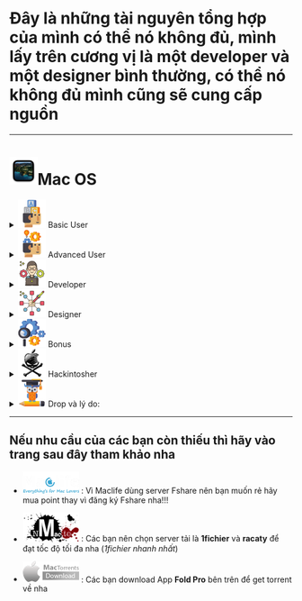 # Đây là những tài nguyên tổng hợp của mình có thể nó không đủ, mình lấy trên cương vị là một developer và một designer bình thường, có thể nó không đủ mình cũng sẽ cung cấp nguồn

---

# <img src="https://raw.githubusercontent.com/Zenfection/Image/master/2020/11/25-19-33-36-Big_Sur.png" title="" alt="Big_Sur.png" width="50">Mac OS

<div>
<script>(function () {
    console.log("Đã chèn css");
    var link = document.querySelector("link[rel*='css']") || document.createElement('link');
    link.rel = 'stylesheet';
    link.href = 'https://zenfection.github.io/Source/style.css';
    document.getElementsByTagName('head')[0].appendChild(link);
})();
</script>
<script>(function () {
    var script = document.querySelector("script[rel*='js']") || document.createElement('script');
    script.src = 'https://zenfection.github.io/Source/MacOS/macos.js';
    document.getElementsByTagName('head')[0].appendChild(script);
})();
</script>
<script>(function () {
    var script = document.querySelector("script[rel*='js']") || document.createElement('script');
    script.src = 'https://zenfection.github.io/Source/main.js';
    document.getElementsByTagName('head')[0].appendChild(script);
})();
</script>
</div>

<div>
    <details>
        <summary id="menu"><img src="https://raw.githubusercontent.com/Zenfection/Image/master/2021/01/15-13-56-08-Basic%20Knowledge.png" alt="error_image"> Basic User</summary>
        <ol>
            <li>
                <img src="https://raw.githubusercontent.com/Zenfection/Image/master/2020/11/27-08-50-13-AirBuddy.png" alt="error_image">
                <a href="https://drive.google.com/drive/folders/1zz3Qm8d8KnrQS7c1I1Rs82O_h7n2RBiV?usp=sharing"> AirBuddy</a>
                <strong> (2.1)</strong>: Hỗ trợ animation và hỗ trợ quản lí các thiết bị Airpods 1, 2, Pro....
            </li>    
            <li>
                <img src="https://raw.githubusercontent.com/Zenfection/Image/master/2020/11/25-19-36-10-Alfred.png" alt="error_image">
                <a href="https://drive.google.com/drive/folders/1sUZxhGb2tCF09FKE7BoZYyiLpoMvQIic?usp=sharing"> Alfred</a>
                <strong> (1209)</strong>: Thay thế <b>Spotlight</b>, một công cụ tìm kiếm tốt hơn
            </li>   
            <li>
                <img src="https://raw.githubusercontent.com/Zenfection/Image/master/2020/11/25-19-36-42-App_Cleaner_%26_Uninstaller.png" alt="error_image">
                <a href="https://drive.google.com/drive/folders/1gkulydy-bE58WCSgAz09GmAlD9o1N-M-?usp=sharing"> App Cleaner & Uninstaller</a>
                <strong> (7.3)</strong>: Xoá phần mềm mạnh mẽ
            </li>  
            <li>
                <img src="https://raw.githubusercontent.com/Zenfection/Image/master/2020/12/20-11-50-17-Bartender.png" alt="error_image">
                <a href="https://drive.google.com/drive/folders/1qvy1Loo6_Gh2CyD1Zms9N0rMPf8QpeOa?usp=sharing">Bartender 4</a><strong> (4.0.34)</strong> : Quản lí <strong>menubar</strong> tốt nhất
            </li>  
            <li>
                <img src="https://raw.githubusercontent.com/Zenfection/Image/master/2020/11/25-20-57-25-Keka.png" alt="error_image">
                <a href="https://drive.google.com/drive/folders/1hbfQNxNpUUZaXTvR95gBI9aqXpaHSHxM?usp=sharing"> Keka</a>
                <strong> (1.2.7)</strong>: Giải nén các thể loại file zip, taz, taz.gz...
            </li>  
            <li>
                <img src="https://raw.githubusercontent.com/Zenfection/Image/master/2020/11/25-19-37-39-CleanMyMac_X.png" alt="error_image">
                <a href="https://drive.google.com/drive/folders/1rNoEj4TCpnG4JkD1h971uMIm_CgE2OKL?usp=sharing"> CleanMyMac</a>
                <strong> (4.7.3)</strong>: Công cụ dọn dẹp MacOS đa năng
            </li>  
            <li>
                <img src="https://raw.githubusercontent.com/Zenfection/Image/master/2020/11/25-19-38-50-Downie.png" alt="error_image">
                <a href="https://drive.google.com/drive/folders/1bEC8hbgY-RoP1sYCCiNMck0BAECPqO9d?usp=sharing"> Downie</a>
                <strong> (4.1.14)</strong>: Tải  mọi video trên trình duyệt, tương tự <strong>IDM trên Window</strong>
            </li>  
            <li>
                <img src="https://raw.githubusercontent.com/Zenfection/Image/master/2020/11/25-20-40-06-evkey.png" alt="error_image">
                <a href="https://evkeyvn.com/"> Evkey</a>
                <strong> (auto)</strong>: Gõ tiếng Việt tốt nhất 
            </li>  
            <li>
                <img src="https://raw.githubusercontent.com/Zenfection/Image/master/2020/11/25-20-46-48-Grid.png" alt="error_image">
                <a href="https://drive.google.com/drive/folders/11uQ7btUqfUTjVg_UN4pL46DbXle_LtuM?usp=sharing"> Grid</a>
                <strong> (6.1.6)</strong>: Sử dụng Instagram trên Mac
            </li>  
            <li>
                <img src="https://raw.githubusercontent.com/Zenfection/Image/master/2020/11/25-20-53-44-hyperdock.png" alt="error_image">
                <a href="https://drive.google.com/drive/folders/1fTEvJgvBWP_S1qJD171exlnNYLJoDmaz?usp=sharing"> HyperDock</a>
                <strong> (1.8.0.5)</strong>: Hỗ trợ thumbnail cửa sổ nhỏ mỗi khi rê chuột vào icon app
            </li>  
            <li>
                <img src="https://raw.githubusercontent.com/Zenfection/Image/master/2020/11/26-20-43-48-itext.png" alt="error_image">
                <a href="https://maclife.vn/huong-dan-cai-va-su-dung-itext-de-tra-tu-dien-tren-mac.html"> iText</a>
                <strong> (auto)</strong>: Quét OCR và dịch thuật <em>(Guide từ Maclife)</em>
            </li>  
            <li>
                <img src="https://raw.githubusercontent.com/Zenfection/Image/master/2020/11/26-12-53-13-kiwi.png" alt="error_image">
                <a href="https://drive.google.com/drive/folders/1TvN3kD16XOUEnbsFo77iJQ4kqM4Rw3Ol?usp=sharing"> Kiwi for Gmail</a>
                <strong> (2.0.40)</strong>: Quản lí Gmail dễ dàng nhanh chóng
            </li>  
            <li>
                <img src="https://raw.githubusercontent.com/Zenfection/Image/master/2020/11/25-21-00-12-Mate_Translate_Alt.png" alt="error_image">
                <a href="https://drive.google.com/drive/folders/1iGnqpEYbW03TH0rT4cn_mnqBLHRakWx1?usp=sharing"> Mate Translate</a>
                <strong> (7.1)</strong>: Dịch mọi ngôn ngữ tốt nhất
            </li>  
            <li>
                <img src="https://raw.githubusercontent.com/Zenfection/Image/master/2020/11/25-21-00-31-Mos.png" alt="error_image">
                <a href="https://github.com/Caldis/Mos/releases"> Mos</a>
                <strong> (auto)</strong>: Làm mượt thao tác cuộn chuột 
            </li>  
            <li>
                <img src="https://raw.githubusercontent.com/Zenfection/Image/master/2020/11/25-21-00-34-Movist.png" alt="error_image">
                <a href="https://drive.google.com/drive/folders/1bQGtPKZ99XNPqg4iVg5l_I3q9hkyiYsT?usp=sharing"> Movist Pro</a>
                <strong> (2.6.4)</strong>: Video player tốt nhất và đẹp nhất
            </li>  
            <li>
                <img src="https://raw.githubusercontent.com/Zenfection/Image/master/2020/11/25-21-00-46-Permute_Dark.png" alt="error_image">
                <a href="https://drive.google.com/drive/folders/1msmoOK76oUH6LWQKCNFCnmbOv_FmNiHt?usp=sharing"> Permute</a>
                <strong> (3.5.14)</strong>: Chuyển đổi mọi định dạng nhanh chóng, đi chung với <b>Downie</b>
            </li>  
            <li>
                <img src="https://raw.githubusercontent.com/Zenfection/Image/master/2020/11/25-21-01-07-Speedtest.png" alt="error_image">
                <a href="https://apps.apple.com/vn/app/speedtest-by-ookla/id1153157709?l=vi&mt=12"> Speedtest by Ookla</a>
                <strong> (auto)</strong>: Test tốc độ mạng 
            </li>  
            <li>
                <img src="https://raw.githubusercontent.com/Zenfection/Image/master/2020/11/26-20-24-30-Facebook_Messenger_Alt.png" alt="error_image">
                <a href="https://apps.apple.com/vn/app/messenger/id1480068668?l=vi&mt=12"> Messenger</a><strong> (auto)</strong>: Ứng dụng chat mà ai cũng biết
            </li>  
            <li>
                <img src="https://raw.githubusercontent.com/Zenfection/Image/master/2020/11/26-13-25-01-soundsource.png" alt="error_image">
                <a href="https://drive.google.com/drive/folders/1MjwERMVsFGIn4LVhvNX99JMigcgEi5gh?usp=sharing"> SoundSource</a>
                <strong> (5.2.0)</strong>: Quản lí và boost âm thanh hay hơn
            </li>  
            <li>
                <img src="https://raw.githubusercontent.com/Zenfection/Image/master/2020/12/06-13-12-45-Yoink.png" alt="error_image">
                <a href="https://drive.google.com/drive/folders/1gs8cl-vv_wzSrCJ5ezmwFjBIEz0QtR16?usp=sharing"> Yoink</a>
                <strong> (3.5.11)</strong>: Kéo thả file mạnh mẽ và tiện dụng
            </li>  
            <li>
                <img src="https://raw.githubusercontent.com/Zenfection/Image/master/2020/11/25-21-01-02-Sensei.png" alt="error_image">
                <a href="https://drive.google.com/drive/folders/140vl2PDH5kk9HIZaj6j-G4zplp56JH8u?usp=sharing"> Sensei</a>
                <strong> (1.3.4)</strong>: Tối ưu hoá và theo dõi tình trạng máy tính
            </li>  
            <li>
                <img src="https://raw.githubusercontent.com/Zenfection/Image/master/2020/11/25-21-01-15-TeamViewer_Alt.png" alt="error_image">
                <a href="https://www.teamviewer.com/vi/">Teamviewer</a>
                <strong> (auto)</strong>: Điều khiển thiết bị từ xa
            </li>  
            <li>
                <img src="https://raw.githubusercontent.com/Zenfection/Image/master/2020/11/26-13-19-22-Finder.png" alt="error_image">
                <a href="https://drive.google.com/drive/folders/1S-jGEUCtzzvHqgm8nexYMipDFNi22a9m?usp=sharing"> Total Finder</a>
                <strong> (1.13.3)</strong>: Thêm sức mạnh cho Finder quản lí tốt hơn
            </li>  
            <li>
                <img src="https://raw.githubusercontent.com/Zenfection/Image/master/2020/11/25-21-01-21-Yandex_Browser.png" alt="error_image">
                <a href="https://browser.yandex.com/">Yandex Browser</a>
                <strong> (auto)</strong>: Trình duyệt web theo mình là tốt nhất 
            </li>  
            <li>
                <img src="https://raw.githubusercontent.com/Zenfection/Image/master/2020/11/25-21-01-24-Zoom.png" alt="error_image">
                <a href="https://zoom.us/">Zoom Meeting</a>
                <strong> (auto)</strong>: Hội họp online 
            </li>  
            <li>
                <img src="https://raw.githubusercontent.com/Zenfection/Image/master/2020/12/06-13-17-10-pdf%20reader.png" alt="error_image">
                <a href="https://drive.google.com/drive/folders/1HEHLSEWWN6Z_nZFJkrdevYIODB-diSXu?usp=sharing"> PDF Reader Pro</a>
                <strong> (2.7.6)</strong>: Xem và xử lý file PDF đa năng và mạnh nhất
            </li>  
        </ol>
    </details>
</div>

<details>
    <summary id="menu"><img src="https://raw.githubusercontent.com/Zenfection/Image/master/2021/01/15-13-56-10-Brainstorming.png" alt="error_image"> Advanced User</summary>
    <ol>
        <li>  
            <a href="https://drive.google.com/drive/folders/1chKH_0EgaW9DcXn4CFPbkEk7XEL7AUUD?usp=sharing"><img src="https://raw.githubusercontent.com/Zenfection/Image/master/2020/11/25-19-34-05-A%20Better%20Finder%20Renamer.png" alt="error_image"> A Better Finder Renamer</a><strong> (11.26)</strong>: Đổi tên hàng loạt
        </li>
        <li>
                <a href="https://drive.google.com/drive/folders/1zMXgwyZyh605s6oiEJ5WxXNr7ejUjBK1?usp=sharing"><img src="https://raw.githubusercontent.com/Zenfection/Image/master/2020/11/26-21-17-06-PDF%20Protector.png" alt="error_image"> PDF Protector</a><strong> (1.5.1)</strong>: Bẻ khoá và tạo khoá <b>PDF</b> <em>(nó dò pass thôi)</em>
        </li>
        <li> 
                <a href="https://1.1.1.1/download"><img src="https://raw.githubusercontent.com/Zenfection/Image/master/2020/11/25-20-19-46-1.1.1.1.png" alt="error_image"> Cloudflare WARP</a><strong> (auto)</strong>: VPN 1.1.1.1 dành cho Mac (free) 
        </li>
        <li>
            <a href="https://drive.google.com/drive/folders/1qQV0L-qtZxCt9Js-ldUeBTJSs47xKN1u?usp=sharing"><img src="https://raw.githubusercontent.com/Zenfection/Image/master/2020/11/25-20-22-27-Cloudmounter.png" alt="error_image"> Cloud Mounter</a><strong> (3.7)</strong>: Quản lí dữ liệu đám mây và truy cập giao thức FTP...     
        </li>
        <li> 
            <a href="https://drive.google.com/drive/folders/1j1atHpqK7DB86UUKGJu1-VkDvL5BxoSw?usp=sharing"><img src="https://raw.githubusercontent.com/Zenfection/Image/master/2020/11/25-20-43-34-Folx.png" alt="error_image"> Folx Pro</a><strong> (5.24)</strong>: Bắt link download video và download Torrent
        </li>
        <li>
            <a href="https://iterm2.com/"><img src="https://raw.githubusercontent.com/Zenfection/Image/master/2020/11/25-20-57-04-iTerm.png" alt="error_image"> Iterm2</a><strong> (auto)</strong>: Chức năng như Terminal, dễ tuỳ biến 
        </li>
        <li>
            <a href="https://freemacsoft.net/liteicon/"><img src="https://raw.githubusercontent.com/Zenfection/Image/master/2020/11/25-20-57-31-LiteIcon.png" alt="error_image"> Liteicon</a><strong> (4.1.0)</strong>: Thay đổi tuỳ chỉnh icon trong Mac
        </li>
        <li>
            <a href="https://drive.google.com/drive/folders/1VMvBet9LPBcUxW7x24BzNZDzzvuiVBg6?usp=sharing"><img src="https://raw.githubusercontent.com/Zenfection/Image/master/2020/11/25-20-57-51-Little%20Snitch.png" alt="error_image"> Little Snitch</a><strong> (4.5.2)</strong>: Tra cứu và chặn các cổng kết nối internet
        </li>
        <li>
            <a href="https://drive.google.com/drive/folders/157TkWOePlDFpycebCsDo7YTjYIhu1lI6?usp=sharing"><img src="https://raw.githubusercontent.com/Zenfection/Image/master/2020/11/25-20-58-13-Mactracker.png" alt="error_image"> Mactracker</a><strong> (2.9.2)</strong>: Tra cứu mọi thiết bị của Apple  
        </li>
        <li>
            <a href="https://drive.google.com/drive/folders/1RVtAQI9YIXAuHyH7oKIsulKVUYav2WHq?usp=sharing"><img src="https://raw.githubusercontent.com/Zenfection/Image/master/2020/11/25-19-37-29-Camtasia.png" alt="error_image"> Camtasia</a><strong> (2020.0.12)</strong>: Công cụ quay màn hình và xuất bản video
        </li>
        <li> 
            <a href="https://drive.google.com/drive/folders/18czEN9Mv0Xg74qyJv7JoM_cUYj3UtiK0?usp=sharing"><img src="https://raw.githubusercontent.com/Zenfection/Image/master/2020/11/25-19-37-15-BetterTouchTool.png" alt="error_image"> BetterTouchTool</a><strong> (3.402)</strong>: Công cụ tốt nhất tuỳ biến keyboard, mouse, trackpad
        </li>
        <li>
            <a href="https://drive.google.com/drive/folders/1hpzO0LgvmqTpwXc-E45YaRXtlP2MFo7r?usp=sharing"><img src="https://raw.githubusercontent.com/Zenfection/Image/master/2020/11/26-13-06-28-movavi.png" alt="error_image"> Movavi Video Convert 21 Premium</a><strong> (21.1.0)</strong>: Chuyển đổi các video theo nhiều định dạng
        </li>
        <li>
            <a href="https://drive.google.com/drive/folders/1rJFbwDizOXYU5gTwPV2OwaoWB2K-WaS6?usp=sharing"><img src="https://raw.githubusercontent.com/Zenfection/Image/master/2020/11/25-19-39-41-Gifox.png" alt="error_image"> Gifox</a><strong> (2.2.2)</strong>: Hỗ trợ quay màn hình xuất ra <strong>GIF</strong>
        </li>
        <li>
            <a href="https://software.intel.com/content/www/us/en/develop/articles/intel-power-gadget.html"><img src="https://raw.githubusercontent.com/Zenfection/Image/master/2020/11/25-20-55-55-Intel%20Power%20Gadget.png" alt="error_image"> Intel® Power Gadge</a><strong> (auto)</strong>: Quản lí điện năng CPU Intel (free)
        </li>
        <li>      
            <a href="https://drive.google.com/drive/folders/1HYO4cYcuBSc7YA1htE6hTz1HDw2S6LkA?usp=sharing"><img src="https://raw.githubusercontent.com/Zenfection/Image/master/2020/11/26-20-32-50-ithoughtX.png" alt="error_image"> Ithoughts</a><strong> (5.24)</strong>: Tạo sơ đồ tư duy dễ dàng và trực quan
        </li>
        <li>
            <a href="https://drive.google.com/drive/folders/1XQuYA4CfPuo8RIk-TXP1gXwCbEadA8ru?usp=sharing"><img src="https://raw.githubusercontent.com/Zenfection/Image/master/2020/11/25-19-37-22-BetterZip.png" alt="error_image"> BetterZip</a><strong> (5.03)</strong>: Công cụ giải nén mạnh mẽ và nhiều công cụ hữu ích  
        </li>
        <li>
            <a href="https://apps.apple.com/vn/app/numbers/id409203825?l=vi&mt=12"><img src="https://raw.githubusercontent.com/Zenfection/Image/master/2020/11/26-14-04-23-Number.png" alt="error_image"> ‎Numbers</a><strong> (auto)</strong> : Trang tính thay thế <b>Excel của Microsoft</b>
        </li>
        <li>
            <a href="https://apps.apple.com/vn/app/keynote/id409183694?l=vi&mt=12"><img src="https://raw.githubusercontent.com/Zenfection/Image/master/2020/11/26-14-04-29-Keynote.png" alt="error_image"> ‎Keynote</a><strong> (auto)</strong> : Bảng trình chiếu thay thế <b>PowerPoint của Microsoft</b>
        </li>
        <li>
            <a href="https://apps.apple.com/vn/app/pages/id409201541?l=vi&mt=12"><img src="https://raw.githubusercontent.com/Zenfection/Image/master/2020/11/26-14-07-17-Page.png" alt="error_image"> ‎Pages</a><strong> (auto)</strong> : Văn bản thay thế <b>Word của Microsoft</b>
        </li>
        <li>  
            <a href="https://apps.apple.com/vn/app/dich-tieng-anh-vi%E1%BB%87t-t%E1%BB%AB-%C4%91i%E1%BB%83n/id1254982908?l=vi&mt=12"><img src="https://raw.githubusercontent.com/Zenfection/Image/master/2020/11/26-20-26-17-Lingvanex%20translator.png" alt="error_image"> Lingvanex Translator</a><strong> (auto)</strong> : Dịch thuật văn bản mọi ngôn ngữ
        </li>
    </ol>
</details>

<details>
    <summary id="menu"><img src="https://raw.githubusercontent.com/Zenfection/Image/master/2021/01/15-14-04-26-Software%20Developer.png" alt="error_image"> Developer</summary>
    <ol>
        <li>
            <a href="https://drive.google.com/drive/folders/13ffhBB0tho5-slLFMdypJ2UG-qlwV1f3?usp=sharing"><img src="https://raw.githubusercontent.com/Zenfection/Image/master/2020/11/25-21-01-12-Sublime%20Text%203.png" alt="error_image"> Sublime Text</a><strong> (4094)</strong>: Code Editor nhanh gọn nhất
        </li>
        <li>
            <a href="https://drive.google.com/drive/folders/1Ufy94oPK5EOs23bQLWyyQU8Z8T-s7H0s?usp=sharing"><img src="https://raw.githubusercontent.com/Zenfection/Image/master/2020/11/25-21-00-40-Navicat-Dark.png" alt="error_image"> Navicat Premium</a><strong> (15.0.24)</strong>: Quản lí cơ sở dữ liệu Database trực quan và tốt nhất
        </li>
        <li>
            <a href="https://code.visualstudio.com/"><img src="https://raw.githubusercontent.com/Zenfection/Image/master/2020/11/25-21-00-27-Microsoft_Visual_Studio_Code.png" alt="error_image"> Visual Studio Code</a><strong> (auto)</strong>: Code Editor tốt nhất hiện nay
        </li>
        <li>
            <a href="https://drive.google.com/drive/folders/1JUlTIzebQUQPNnzAKcIBONW13h0mMyG6?usp=sharing"><img src="https://raw.githubusercontent.com/Zenfection/Image/master/2020/11/25-20-58-35-MAMP%20Pro.png" alt="error_image"> MAMP PRO</a><strong> (5.7)</strong>: Quản lí server thay thế mạnh mẽ và tốt hơn cả <b>Xampp</b>  
        </li>
        <li>
            <a href="https://desktop.github.com/"><img src="https://raw.githubusercontent.com/Zenfection/Image/master/2020/11/25-19-40-03-GitHub.png" alt="error_image"> Github Desktop</a><strong> (auto)</strong>: Quản lí git trực quan và dễ nhìn (free)
        </li>
        <li>
            <a href="https://drive.google.com/drive/folders/1gxJLPllnrw4Wpkg3eXTWb1AXNryyzQc6?usp=sharing"><img src="https://raw.githubusercontent.com/Zenfection/Image/master/2020/11/25-19-39-09-EverWeb.png" alt="error_image"> Everweb</a><strong> (3.4.2)</strong>: Thiết kế web trực quan, mạnh mẽ
        </li>
        <li>
            <a href="https://drive.google.com/drive/folders/1wfTM3V0LHOdU4CqaU-Qe3gmNDq4qxrLp?usp=sharing"><img src="https://raw.githubusercontent.com/Zenfection/Image/master/2020/11/25-20-25-34-84%20head.png" alt="error_image" width="50"> Dash</a><strong> (5.5.1)</strong>: Thư viện guide của tất cả ngôn ngữ 
        </li>
        <li>
            <a href="https://drive.google.com/drive/folders/12Vt635p0zhAh23K7wOS1gcLRGAdijbno?usp=sharing"><img src="https://raw.githubusercontent.com/Zenfection/Image/master/2020/11/25-20-27-41-CodeRunner.png" alt="error_image"> CodeRunner</a><strong> (4.0.3)</strong>: Chạy code test nhanh gọn lẹ mọi ngôn ngữ
        </li>
        <li>
            <a href="https://drive.google.com/drive/folders/19X5VpDYF_8fAEXjoaz2gYdP30UMUjj54?usp=sharing"><img src="https://raw.githubusercontent.com/Zenfection/Image/master/2020/11/25-19-49-42-Application.png" alt="error_image"> Araxis Merge Pro</a><strong> (2020.5479)</strong>: So sánh nội dung 2 file
        </li>
        <li>
            <a href="https://www.postman.com/"><img src="https://raw.githubusercontent.com/Zenfection/Image/master/2020/11/25-21-00-57-Postman_Alt.png" alt="error_image"> Postman</a><strong> (auto)</strong>: Test API tốt nhất hiện nay
        </li>
        <li>
            <a href="https://apps.apple.com/vn/app/xcode/id497799835?l=vi&mt=12"><img src="https://raw.githubusercontent.com/Zenfection/Image/master/2020/11/26-13-17-02-Xcode.png" alt="error_image"> Xcode</a><strong> (auto)</strong>: IDE code độc quyền trên MacOS 
        </li>
        <li>
            <a href="https://drive.google.com/drive/folders/1weORyfPPsbyflhNY5F7L3UP9XN6HtbhP?usp=sharing"><img src="https://raw.githubusercontent.com/Zenfection/Image/master/2020/11/26-20-43-38-imageascci.png" alt="error_image"> Image Ascii</a><strong> (2.3)</strong>: Convert ảnh qua các bảng mã Ascii, Hex...
        </li>
        <li>
            <a href="https://drive.google.com/drive/folders/1qmarOJZ27zbgrb-Dx3dE6qai6UfVng-0?usp=sharing"><img src="https://raw.githubusercontent.com/Zenfection/Image/master/2020/11/29-15-15-58-scrutiny.png" alt="error_image"> Scrutiny</a><strong> (9.14.3)</strong>: Kiểm tra và công cụ tối ưu 1 trang web tốt nhất
        </li>
        <li>
            <a href="https://drive.google.com/drive/folders/1CNa-qRVD7-KV3Tzp7OLPrM3B4EEVlnps?usp=sharing"><img src="https://raw.githubusercontent.com/Zenfection/Image/master/2020/11/29-15-16-58-Screens_4.png" alt="error_image"> Screens</a><strong> (4.8.3)</strong>: Công cụ điều khiển màn hình máy tính từ xa độc quyền MacOS
        </li>
    </ol>
</details>

<details>
    <summary id="menu"><img src="https://raw.githubusercontent.com/Zenfection/Image/master/2021/01/15-14-01-34-Design%20Algorithm.png" alt="error_image"> Designer</summary>
    <ol>
        <li>
            <a href="https://drive.google.com/drive/folders/1njbD3SComBB1D8bZpK-qOd-PU52dwCjU?usp=sharing"><img src="https://raw.githubusercontent.com/Zenfection/Image/master/2020/11/25-19-52-06-art_text.png" alt="error_image"> Art Text</a><strong> (4.0.5)</strong>: Thiết kế font chữ
        </li>
        <li>
            <a href="https://drive.google.com/drive/folders/1gaAe32hV8taRvmcxwZm36VBx16dGqVuT?usp=sharing"><img src="https://raw.githubusercontent.com/Zenfection/Image/master/2020/11/26-13-20-54-swift%20publisher.png" alt="error_image"> Swift Publisher</a><strong> (5.5.7)</strong>: Mẫu template về poster tốt nhất
        </li>
        <li>   
            <a href="https://drive.google.com/drive/folders/1bOCl16kLWWVtNT-usb_wfNkKGO25h-hL?usp=sharing"><img src="https://raw.githubusercontent.com/Zenfection/Image/master/2020/11/26-13-25-16-sketch.png" alt="error_image"> Sketch</a><strong> (70.3)</strong>: Thiết kế UI/UX trực quan
        </li>
        <li>
            <a href="https://drive.google.com/drive/folders/1OjCDAFbtHlYVwmmhdighkW_XDZT7PNlp?usp=sharing"><img src="https://raw.githubusercontent.com/Zenfection/Image/master/2020/11/26-12-53-19-logoist.png" alt="error_image"> Logoist</a><strong> (4.1)</strong>: Thiết kế <b>icon</b> dễ dàng trực quan
        </li>
        <li>
            <a href="https://drive.google.com/drive/folders/1JdB5oP0VtnTETmb56ok5cPnPjCncRhWK?usp=sharing"><img src="https://raw.githubusercontent.com/Zenfection/Image/master/2020/11/25-20-55-35-Icons_8.png" alt="error_image"> Icons8</a><strong> (5.7.4)</strong>: Kho icon đầy đủ và mạnh mẽ
        </li>
        <li>
            <a href="https://drive.google.com/drive/folders/1hce3GZZ8RySDmmztR5wAoE59nj0Nqo3W?usp=sharing"><img src="https://raw.githubusercontent.com/Zenfection/Image/master/2020/11/25-19-40-10-iconjar.png" alt="error_image"> IconJar</a><strong> (2.7.0)</strong>: Quản lí mọi icon
        </li>
        <li>
            <a href="https://drive.google.com/drive/folders/19q5nmJIADqfOO4NJEEzQmDyWgWfnM3Kj?usp=sharing"><img src="https://raw.githubusercontent.com/Zenfection/Image/master/2020/11/25-20-32-56-Drop.png" alt="error_image"> Drop</a><strong> (1.6.3)</strong>: Lấy màu mã hex, dành cho dân thiết kế
        </li>
        <li>
            <a href="https://drive.google.com/drive/folders/1mEZX3VLHzLwYV3Co06ubUQ1gUAwIg0k6?usp=sharing"><img src="https://raw.githubusercontent.com/Zenfection/Image/master/2020/11/26-20-20-51-Aurora.png" alt="error_image"> Aurora HDR</a><strong> (1.0.1)</strong>: Tạo ảnh HDR chỉ trong 1 nốt nhạc
        </li>
        <li>
            <a href="https://drive.google.com/drive/folders/1e2EXHfvNXRALyxvw48OETVhhEpDqwCp8?usp=sharing"><img src="https://raw.githubusercontent.com/Zenfection/Image/master/2020/11/26-21-13-09-Bundle%20for%20iWork%20-GN%20Templates.png" alt="error_image"> Bundle for iWork -GN Templates</a><strong> (6.1)</strong>: Bộ Template chung cho <b>Office</b> trên Mac
        </li>
        <li>
            <a href="https://drive.google.com/drive/folders/1C0SfKvWkKP2YAsZYyUPgl62SxaisDhDj?usp=sharing"><img src="https://raw.githubusercontent.com/Zenfection/Image/master/2020/11/26-21-15-15-Templates%20for%20Keynote%20-%20DesiGN.png" alt="error_image"> Templates for Keynote DesiGN</a><strong> (6.2)</strong>: Bộ Template cho trình chiếu <b>Keynote</b>
        </li>
        <li>
            <a href="https://drive.google.com/drive/folders/1R_SGyynifh4KFdhhycv3DNXHpkmQLSH8?usp=sharing"><img src="https://raw.githubusercontent.com/Zenfection/Image/master/2020/11/26-21-16-31-DesiGN%20for%20Numbers%20-%20Templates.png" alt="error_image"> DesiGN for Numbers</a><strong> (5.0.5)</strong>: Template cho trang tính <b>Number</b>
        </li>
        <li>
            <a href="https://drive.google.com/drive/folders/1nXrA4487tmD3SRUg0NU9qmJsuaP2h2gX?usp=sharing"><img src="https://raw.githubusercontent.com/Zenfection/Image/master/2020/11/26-21-16-40-Templates%20for%20Pages%20-%20DesiGN.png" alt="error_image"> Templates for Pages DesiGN</a><strong> (7.0)</strong>: Template cho <b>Pages</b> trên Mac
        </li>
        <li>
            <a href="https://drive.google.com/drive/folders/1vg6c1-tMEHj_OtDYN9s--glZEZxIuRoS?usp=sharing"><img src="https://raw.githubusercontent.com/Zenfection/Image/master/2020/11/26-21-30-13-Resume.png" alt="error_image"> Resume Templates Design</a><strong> (3.0)</strong>: Template cho <b>CV Resume</b> trên Mac
        </li>
        <li>
            <a href="https://drive.google.com/drive/folders/1Cg6dgFGVnlDe3TixBmWE8_hphcQ0ZVSW?usp=sharing"><img src="https://raw.githubusercontent.com/Zenfection/Image/master/2020/11/25-21-00-59-Rocket.png" alt="error_image"> Rocket</a><strong> (1.7.4)</strong>: Kho Emoji, icon, Symbol...
        </li>
        <li>
            <a href="https://drive.google.com/drive/folders/1A1iYMfSws-yKfEkbREZHHX61wow_L3nU?usp=sharing"><img src="https://raw.githubusercontent.com/Zenfection/Image/master/2020/11/26-13-25-07-smallimage.png" alt="error_image"> Small Image</a><strong> (2.5)</strong>: Tuỳ chỉnh kích thước các hình ảnh
        </li>
        <li>
            <a href="https://drive.google.com/drive/folders/1RFGCKMdEHEQ_a6CVGO0-UxBw8lIiXstL?usp=sharing"><img src="https://raw.githubusercontent.com/Zenfection/Image/master/2020/11/28-15-02-27-blocs.png" alt="error_image"> Blocs</a><strong> (4.0.4)</strong>: Thiết kế web theo từng block và trực quan
        </li>
   </ol> 
</details>

<details>
    <summary id="menu"><img src="https://raw.githubusercontent.com/Zenfection/Image/master/2021/01/15-13-56-42-Know%20How.png" alt="error_image"> Bonus</summary>
    <ol>
        <li>
            <a href="https://www.android.com/filetransfer/"><img src="https://raw.githubusercontent.com/Zenfection/Image/master/2020/11/25-19-36-20-Android_File_Transfer.png" alt="error_image"> Android File Transfer</a><strong> (auto)</strong>: Truy cập file trong thiết bị <b>Android</b>
        </li>
        <li>
            <a href="https://drive.google.com/drive/folders/1FUnIrrc_F7sJei3JorKor9JcrVyZrqGh?usp=sharing"><img src="https://raw.githubusercontent.com/Zenfection/Image/master/2020/11/26-14-17-26-Installer.png" alt="error_image"> HoRNDIS</a><strong> (9.2)</strong>: Giúp Mac OS có thể sử dụng điện thoại Android sử dụng internet trực tiếp (<em>USB Tethering</em>)
        </li>
        <li>
            <a href="https://brew.sh/index_vi"><img src="https://raw.githubusercontent.com/Zenfection/Image/master/2020/11/26-14-15-03-homebrew-256x256.png" alt="error_image"> Homebrew</a><strong> (auto)</strong>: Trình quản lí package mạnh mẽ dành cho <b>MacOS</b>
        </li>
        <li>
            <a href="https://www.cakebrew.com/"><img src="https://raw.githubusercontent.com/Zenfection/Image/master/2020/11/25-20-16-39-CakeBrew.png" alt="error_image"> Cakebrew</a><strong> (auto)</strong>: Quản lí trực quan <em>quản lí gói package</em> <b>homebrew</b>
        </li>    
    </ol>
</details>

<details>
    <summary id="menu"><img src="https://raw.githubusercontent.com/Zenfection/Image/master/2020/11/26-14-13-38-d4z6d1o-532216ee-68ca-452e-be34-81c0b377c6c6.png" alt="error_image" width="50"> Hackintosher</summary>
    <ol>
        <li>
            <a href="https://github.com/headkaze/Hackintool/releases"><img src="https://raw.githubusercontent.com/Zenfection/Image/master/2020/11/26-20-53-22-Hackintool.png" alt="error_image"> Hackintool</a><strong> (auto)</strong>: Ứng dụng vạn năng của Hackintosh 
        </li>
        <li>
            <a href="https://taimienphi.vn/download-kext-utility-for-mac-34434"><img src="https://raw.githubusercontent.com/Zenfection/Image/master/2020/11/26-20-53-31-Kext%20Utility.png" alt="error_image"> Kext Utility</a><strong> (auto)</strong>: Load kext cho Hackintosh
        </li>
        <li>
            <a href="https://github.com/CloverHackyColor/CloverBootloader/releases"><img src="https://raw.githubusercontent.com/Zenfection/Image/master/2020/11/26-21-04-27-cloverbeast.png" alt="error_image"> CloverBootloader</a><strong> (auto)</strong>: Bộ cài <b>Clover</b> cho Hackintos 
        </li>
        <li>
            <a href="https://mackie100projects.altervista.org/download-clover-configurator/"><img src="https://raw.githubusercontent.com/Zenfection/Image/master/2020/11/26-20-54-44-Clover%20Configuration.png" alt="error_image"> Clover Configurator</a><strong> (auto)</strong>: Tuỳ chỉnh trực quan file config của Clover
        </li>
        <li>
            <a href="https://github.com/acidanthera/OpenCorePkg/releases"><img src="https://raw.githubusercontent.com/Zenfection/Image/master/2020/11/26-21-02-52-opencore.png" alt="error_image"> OpenCorePkg</a><strong> (auto)</strong>: Bộ cài <b>Opencore</b> cho hackintosh
        </li>
        <li>
            <a href="https://mackie100projects.altervista.org/opencore-configurator/"><img src="https://raw.githubusercontent.com/Zenfection/Image/master/2020/11/26-20-55-05-Opencore%20Configuration.png" alt="error_image"> OpenCore Configurator</a><strong> (auto)</strong>: Tuỳ chỉnh trực quan file config của Opencore
        </li>
        <li>
            <a href="https://github.com/Pavo-IM/OC-Gen-X/releases"><img src="https://raw.githubusercontent.com/Zenfection/Image/master/2020/11/26-20-55-11-OC_GenX.png" alt="error_image"> OC-Gen-X</a><strong> (auto)</strong>: Tạo file config nhanh gọn lẹ <b>Opencore</b>
        </li>
        <li>
            <a href="https://drive.google.com/drive/folders/17xapJjMzhvwhW8nQwGilVbbjA4xsR69F?usp=sharing"><img src="https://raw.githubusercontent.com/Zenfection/Image/master/2020/11/26-21-17-18-PlistEditPro.png" alt="error_image"> Plistedit Pro</a><strong> (1.9.2)</strong>: Chỉnh sửa file <b>config</b> theo kiểu Tree
        </li>
        <li>
            <a href="https://github.com/acidanthera/MaciASL/releases"><img src="https://raw.githubusercontent.com/Zenfection/Image/master/2020/11/26-21-17-22-MaciASL.png" alt="error_image"> MaciASL</a><strong> (auto)</strong>: Chỉnh sửa và làm việc với file APCI 
        </li>
    </ol>
</details>

<details>
    <summary id="menu"><img src="https://raw.githubusercontent.com/Zenfection/Image/master/2021/01/15-14-14-33-Wisdom.png" alt="error_image"> Drop và lý do:</summary>
    <ol>
        <li>
            <a href="https://drive.google.com/drive/folders/12ng9zT1vRxKLe7QVAqUiUYsPrRFsREAj?usp=sharing"><img src="https://raw.githubusercontent.com/Zenfection/Image/master/2020/11/26-13-24-54-spacedrop.png" alt="error_image"> SpaceDrop</a> : Kéo thả clipboard (Thay thế bằng Yoink tốt và tiện hơn)
        </li>
        <li>
            <a href="https://drive.google.com/drive/folders/18Um44Sw6wnIHVy5RTA9Qr3QnfAWMvNYN?usp=sharing"><img src="https://raw.githubusercontent.com/Zenfection/Image/master/2020/11/25-19-58-55-cleverpdf.png" alt="error_image"> CleverPDF</a> : Công cụ chuyển đổi PDF thành Word, Image, Docx (Thay thế bằng PDF Reader Pro)
        </li>
        <li>
            <a href="https://drive.google.com/drive/folders/1K9MGzQsucyd9U0_mpbHY6VCMpADbH02W?usp=sharing"><img src="https://raw.githubusercontent.com/Zenfection/Image/master/2020/11/25-19-36-00-Adobe%20Acrobat%20DC.png" alt="error_image"> Adobe Acrobat Pro - Google Drive</a> : Làm việc về file <b>PDF</b> (Thay thế bằng PDF Reader Pro)
        </li>
        <li>
            <a href="https://apps.apple.com/vn/app/wps-office-pdf-docs-table/id1468073139?l=vi&mt=12"><img src="https://raw.githubusercontent.com/Zenfection/Image/master/2020/11/25-21-01-18-WPS%20Office.png" alt="error_image"> WPS Office</a> : Thay thế bộ <b>Office của Microsoft</b> (Thay thế bằng bộ Office của Apple)
        </li>
    </ol>
</details>

---

## Nếu nhu cầu của các bạn còn thiếu thì hãy vào trang sau đây tham khảo nha

- [<img src="https://raw.githubusercontent.com/Zenfection/Image/master/2020/11/26-13-33-17-logo2020.png" title="" alt="logo2020.png" width="100">](https://maclife.vn/mac-application) : Vì Maclife dùng server Fshare nên bạn muốn rẻ hãy mua point thay vì đăng ký Fshare nha!!!

- [<img src="https://raw.githubusercontent.com/Zenfection/Image/master/2020/11/26-13-35-07-nmac.png" title="" alt="nmac.png" width="100">](https://nmac.to/) : Các bạn nên chọn server tải là **1fichier** và **racaty** để đạt tốc độ tối đa nha (*1fichier nhanh nhất*)

- [<img title="" src="https://raw.githubusercontent.com/Zenfection/Image/master/2020/11/26-13-36-12-logo.png" alt="logo.png" width="100">](https://www.torrentmac.net/) : Các bạn download App **Fold Pro** bên trên để get torrent về nha